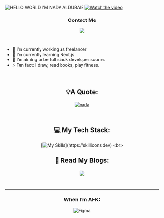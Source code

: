 ![HELLO WORLD I'M NADA ALDUBAIE](https://pin.it/3Bn7IhflS)
[![Watch the video](https://i.stack.imgur.com/Vp2cE.png)]([https://youtu.be/vt5fpE0bzSY](https://pin.it/3Bn7IhflS))
 

 ### <p align="center">Contact Me
 <div align="center">
   
  <a  href="https://www.linkedin.com/in/nada-aldubaie-3a3a96238?utm_source=share&utm_campaign=share_via&utm_content=profile&utm_medium=android_app">
    <img src="https://skillicons.dev/icons?i=linkedin" />
  </a>
  </div>
</p>
<br>

- 🔭 I’m currently working as freelancer 
- 🌱 I’m currently learning Next.js
- 🎯 I'm aiming to be full stack developer sooner.
- ⚡ Fun fact: I draw, read books, play fitness.
<br>

## <p align="center">💡A Quote:
  
 <div align="center">
   
   [![nada](https://quotes-github-readme.vercel.app/api?border=true&horizontal&theme=dark?quote=)](https://github.com/piyushsuthar/github-readme-quotes)

<br>

## <p align="center">💻 My Tech Stack:
  
 <div align="center">
   
 [![My Skills](https://skillicons.dev/icons?i=bootstrap,sass,tailwind,js,ts,react,nextjs,)](https://skillicons.dev)
<br>


 ## <p align="center">📖 Read My Blogs:
  <a href="https://dev.to/nada2react">
    <img src="https://img.shields.io/badge/dev.to-0A0A0A?style=for-the-badge&logo=dev.to&logoColor=white" />
  </a>
</p>
<br>
 <hr>

### <p align="center"> When I'm AFK:

![Figma](https://img.shields.io/badge/figma-%23F24E1E.svg?style=for-the-badge&logo=figma&logoColor=white)
